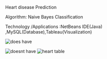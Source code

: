  Heart disease Prediction

Algorithm: Naive Bayes Classification

Technology /Applications :NetBeans IDE(Java) ,MySQL(Database),Tableau(Visualization)


![does have](https://user-images.githubusercontent.com/22846253/27806076-7cc56f9a-6006-11e7-9068-d56766fb4ddf.png)

![doesnt have](https://user-images.githubusercontent.com/22846253/27806077-7cc65752-6006-11e7-8076-f1105fc95dd6.png)
![heart table](https://user-images.githubusercontent.com/22846253/27806079-7cc852f0-6006-11e7-8607-70ebbf9496c2.png)

